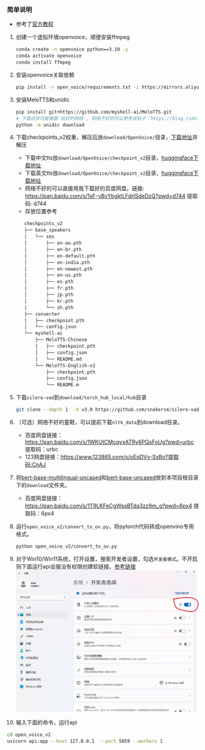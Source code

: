 ### 简单说明
- 参考了[官方教程](https://github.com/openvinotoolkit/openvino_notebooks/blob/latest/notebooks/openvoice/openvoice.ipynb)
1. 创建一个虚拟环境openvoice，顺便安装ffmpeg
   ```bash
   conda create -n openvoice python==3.10 -y
   conda activate openvoice
   conda install ffmpeg
   ```
2. 安装openvoice关联依赖
    ```bash
    pip install -r open_voice/requirements.txt -i https://mirrors.aliyun.com/pypi/simple/
    ```

3. 安装MeloTTS和unidic
   ```bash
   pip install git+https://github.com/myshell-ai/MeloTTS.git
   # 下面这步可能需要`较好的网络`, 网络不好的可以参考该帖子：https://blog.csdn.net/Ppandaer/article/details/140045774
   python -m unidic download
   ```
4. 下载checkpoints_v2权重，解压后放`download/OpenVoice/`目录，[下载地址](https://myshell-public-repo-host.s3.amazonaws.com/openvoice/checkpoints_v2_0417.zip)并解压
   - 下载中文tts放`download/OpenVoice/checkpoint_v2`目录，[huggingface下载地址](https://hf-mirror.com/myshell-ai/MeloTTS-Chinese)
   - 下载英文tts放`download/OpenVoice/checkpoint_v2`目录，[huggingface下载地址](https://huggingface.co/myshell-ai/MeloTTS-English-v2)
   - 网络不好的可以直接用我下载好的百度网盘。链接: https://pan.baidu.com/s/1sF-yBvYbgktLFdrlSdeDzQ?pwd=d744 提取码: d744
   - 存放位置参考
   ```bash
      checkpoints_v2   
      ├── base_speakers   
      │   └── ses   
      │       ├── en-au.pth   
      │       ├── en-br.pth   
      │       ├── en-default.pth   
      │       ├── en-india.pth   
      │       ├── en-newest.pth   
      │       ├── en-us.pth   
      │       ├── es.pth   
      │       ├── fr.pth   
      │       ├── jp.pth   
      │       ├── kr.pth   
      │       └── zh.pth   
      ├── converter   
      │   ├── checkpoint.pth   
      │   └── config.json   
      └── myshell-ai   
          ├── MeloTTS-Chinese   
          │   ├── checkpoint.pth   
          │   ├── config.json   
          │   └── README.md   
          └── MeloTTS-English-v2   
              ├── checkpoint.pth   
              ├── config.json   
              └── README.m   
      ```   

5. 下载`silero-vad`到`download/torch_hub_local/hub`目录
   ```bash
   git clone --depth 1  -b v3.0 https://github.com/snakers4/silero-vad download/torch_hub_local/hub/snakers4_silero-vad_v3.0
   ```
6. （可选）网络不好的童鞋，可以提前下载`nltk_data`到download目录。
   - 百度网盘链接：https://pan.baidu.com/s/1WKUtCMcqyxATRy6PQsFoUg?pwd=urbc 提取码：urbc 
   - 123网盘链接：https://www.123865.com/s/oEqDVv-SxBo?提取码:CnAJ

7. 将[bert-base-multilingual-uncased](https://huggingface.co/google-bert/bert-base-multilingual-uncased)和[bert-base-uncased](https://huggingface.co/google-bert/bert-base-uncased)放到本项目根目录下的`download`文件夹。
   - 百度网盘链接：https://pan.baidu.com/s/1T9LKFeCgWssBTda3zz9m_g?pwd=6px4  提取码：6px4 


8. 运行`open_voice_v2/convert_to_ov.py`，将pytorch代码转成openvino专用格式。
   ```bash
   python open_voice_v2/convert_to_ov.py
   ```
9. 对于Win10/Win11系统，打开设置，搜索开发者设置，勾选`开发者模式`。不开启则下面运行api会报没有权限创建软链接。[参考链接](https://www.scivision.dev/windows-symbolic-link-permission-enable/)
![development_mode](../images/development_mode.png)

10. 输入下面的命令，运行api
   ```bash
   cd open_voice_v2
   uvicorn api:app --host 127.0.0.1  --port 5059 --workers 1
   ```
   
